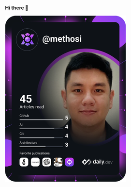 ### Hi there 👋

<a href="https://app.daily.dev/DailyDevTips"><img src="https://github.com/methosi/methosi/blob/main/devcard.svg" width="400" alt="Methosi's Dev Card"/></a>

<!--
**methosi/methosi** is a ✨ _special_ ✨ repository because its `README.md` (this file) appears on your GitHub profile.

Here are some ideas to get you started:

- 🔭 I’m currently working on ...
- 🌱 I’m currently learning ...
- 👯 I’m looking to collaborate on ...
- 🤔 I’m looking for help with ...
- 💬 Ask me about ...
- 📫 How to reach me: ...
- 😄 Pronouns: ...
- ⚡ Fun fact: ...
-->
